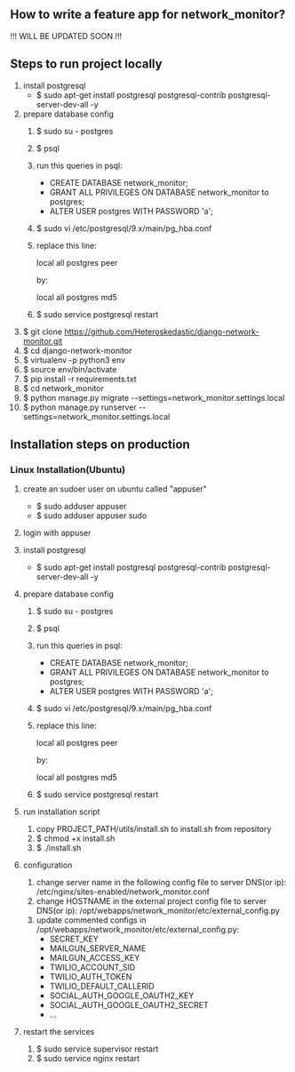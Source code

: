 ## How to write a feature app for network_monitor?
!!! WILL BE UPDATED SOON !!!

## Steps to run project locally
1. install postgresql
    - $ sudo apt-get install postgresql postgresql-contrib postgresql-server-dev-all -y
1. prepare database config
    1. $ sudo su - postgres
    1. $ psql
    1. run this queries in psql:
        - CREATE DATABASE network_monitor;
        - GRANT ALL PRIVILEGES ON DATABASE network_monitor to postgres;
        - ALTER USER postgres WITH PASSWORD 'a';
    1. $ sudo vi /etc/postgresql/9.x/main/pg_hba.conf
    1. replace this line:

        local   all             postgres                                peer

        by:

        local   all             postgres                                md5
    1. $ sudo service postgresql restart
1. $ git clone https://github.com/Heteroskedastic/django-network-monitor.git
1. $ cd django-network-monitor
1. $ virtualenv -p python3 env
1. $ source env/bin/activate
1. $ pip install -r requirements.txt
1. $ cd network_monitor
1. $ python manage.py migrate --settings=network_monitor.settings.local
1. $ python manage.py runserver --settings=network_monitor.settings.local

## Installation steps on production
### Linux Installation(Ubuntu)
1. create an sudoer user on ubuntu called "appuser"
    - $ sudo adduser appuser
    - $ sudo adduser appuser sudo
1. login with appuser
1. install postgresql
    - $ sudo apt-get install postgresql postgresql-contrib postgresql-server-dev-all -y

1. prepare database config
    1. $ sudo su - postgres
    1. $ psql
    1. run this queries in psql:
        - CREATE DATABASE network_monitor;
        - GRANT ALL PRIVILEGES ON DATABASE network_monitor to postgres;
        - ALTER USER postgres WITH PASSWORD 'a';
    1. $ sudo vi /etc/postgresql/9.x/main/pg_hba.conf

    1. replace this line:

        local   all             postgres                                peer

        by:

        local   all             postgres                                md5
    1. $ sudo service postgresql restart

1. run installation script
    1. copy PROJECT_PATH/utils/install.sh to install.sh from repository
    1. $ chmod +x install.sh
    1. $ ./install.sh

1. configuration
    1. change server name in the following config file to server DNS(or ip):
        /etc/nginx/sites-enabled/network_monitor.conf
    1. change HOSTNAME in the external project config file to server DNS(or ip):
        /opt/webapps/network_monitor/etc/external_config.py
    1. update commented configs in /opt/webapps/network_monitor/etc/external_config.py:
        - SECRET_KEY
        - MAILGUN_SERVER_NAME
        - MAILGUN_ACCESS_KEY
        - TWILIO_ACCOUNT_SID
        - TWILIO_AUTH_TOKEN
        - TWILIO_DEFAULT_CALLERID
        - SOCIAL_AUTH_GOOGLE_OAUTH2_KEY
        - SOCIAL_AUTH_GOOGLE_OAUTH2_SECRET
        - ...

1. restart the services
    1. $ sudo service supervisor restart
    1. $ sudo service nginx restart

